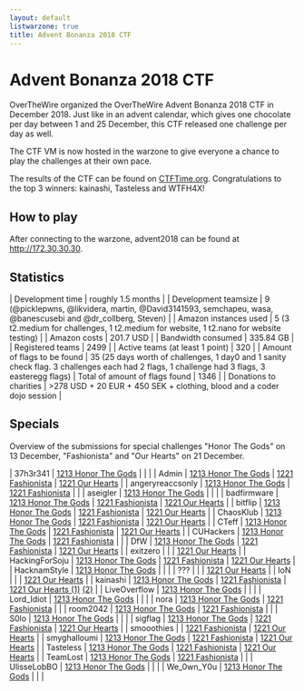 ```yaml
---
layout: default
listwarzone: true
title: Advent Bonanza 2018 CTF
---
```


Advent Bonanza 2018 CTF
=======================

OverTheWire organized the OverTheWire Advent Bonanza 2018 CTF in December 2018.
Just like in an advent calendar, which gives one chocolate per day between 1 and 25 December,
this CTF released one challenge per day as well.

The CTF VM is now hosted in the warzone to give everyone a chance to play the challenges
at their own pace.

The results of the CTF can be found on [CTFTime.org].
Congratulations to the top 3 winners: kainashi, Tasteless and WTFH4X!

How to play
-----------

After connecting to the warzone, advent2018 can be found at <http://172.30.30.30>.

Statistics
----------

| Development time 					| roughly 1.5 months |
| Development teamsize 				| 9 (@picklepwns, @likvidera, martin, @David3141593, semchapeu, wasa, @banescusebi and @dr_collberg, Steven) |
| Amazon instances used 			| 5 (3 t2.medium for challenges, 1 t2.medium for website, 1 t2.nano for website testing) |
| Amazon costs						| 201.7 USD |
| Bandwidth consumed				| 335.84 GB |
| Registered teams					| 2499 |
| Active teams (at least 1 point) 	| 320 |
| Amount of flags to be found 		| 35 (25 days worth of challenges, 1 day0 and 1 sanity check flag. 3 challenges each had 2 flags, 1 challenge had 3 flags, 3 easteregg flags)
| Total of amount of flags found	| 1346 |
| Donations to charities			| >278 USD + 20 EUR + 450 SEK + clothing, blood and a coder dojo session |


Specials
--------

Overview of the submissions for special challenges "Honor The Gods" on 13 December, "Fashionista" and "Our Hearts" on 21 December.


| 37h3r341 | [1213 Honor The Gods](https://twitter.com/Born2bRiled/status/1075478431226347521) |  |  | 
| Admin | [1213 Honor The Gods](https://twitter.com/StevenVanAcker/status/1073186405193523200) | [1221 Fashionista](https://twitter.com/StevenVanAcker/status/1076106270732701696) | [1221 Our Hearts](https://twitter.com/StevenVanAcker/status/1076109121852792834) | 
| angeryreaccsonly | [1213 Honor The Gods](https://www.youtube.com/watch?time_continue=2&v=wkmko4Fm160) | [1221 Fashionista](https://twitter.com/NAKsecurity/status/1076385263021023233) |  | 
| aseigler | [1213 Honor The Gods](https://www.youtube.com/watch?v=OUoMdAzPGBc&feature=youtu.be) |  |  | 
| badfirmware | [1213 Honor The Gods](https://twitter.com/badfirmware/status/1074058239904501760) | [1221 Fashionista](https://twitter.com/badfirmware/status/1077208181871398912) | [1221 Our Hearts](https://twitter.com/badfirmware/status/1076556106871308289) | 
| bitflip | [1213 Honor The Gods](https://www.youtube.com/watch?v=KV6FaQELpww&feature=youtu.be) | [1221 Fashionista](https://twitter.com/BeetFlip/status/1077573530173214721) | [1221 Our Hearts](https://twitter.com/BeetFlip/status/1077575442670993410) | 
| ChaosKlub | [1213 Honor The Gods](https://twitter.com/xaviergregor/status/1075109110813728769) | [1221 Fashionista](https://twitter.com/xaviergregor/status/1076087196187279360) | [1221 Our Hearts](https://twitter.com/xaviergregor/status/1076093815272996866) | 
| CTeff | [1213 Honor The Gods](https://twitter.com/EFF/status/1075159822125850624) | [1221 Fashionista](https://twitter.com/yomnapple/status/1076342100088811520) | [1221 Our Hearts](https://twitter.com/yomnapple/status/1076342100088811520) | 
| CUHackers | [1213 Honor The Gods](https://twitter.com/sleepunderflow/status/1073375684494585856) | [1221 Fashionista](https://twitter.com/Aaron36577303/status/1078049565473992709) |  | 
| DfW | [1213 Honor The Gods](https://twitter.com/frbayart/status/1076495391447633921) | [1221 Fashionista](https://twitter.com/jihefff/status/1076509530492755969) | [1221 Our Hearts](https://twitter.com/frbayart/status/1076563503228641280) | 
| exitzero |  |  | [1221 Our Hearts](https://twitter.com/goal4nd/status/1076156639416340480) | 
| HackingForSoju | [1213 Honor The Gods](https://www.youtube.com/watch?v=4IpGcxd0Ty0) | [1221 Fashionista](https://twitter.com/avlidienbrunn/status/1076116490473099266) | [1221 Our Hearts](https://twitter.com/avlidienbrunn/status/1076116490473099266) | 
| HacknamStyle | [1213 Honor The Gods](https://twitter.com/Snicksie/status/1073311008083578880) |  |  | 
| ??? |  |  | [1221 Our Hearts](https://twitter.com/jaythompson214/status/1076202878216404993) | 
| IoN |  |  | [1221 Our Hearts](https://twitter.com/jwnovak/status/1077224297553412098) | 
| kainashi | [1213 Honor The Gods](https://www.youtube.com/watch?v=p0DwUps-uB8) | [1221 Fashionista](https://twitter.com/Quintenperquin/status/1076472735809916929) | [1221 Our Hearts (1)](https://twitter.com/Quintenperquin/status/1076092094777835522) [(2)](https://twitter.com/rchpmv/status/1076200663204294656) | 
| LiveOverflow | [1213 Honor The Gods](https://twitter.com/LiveOverflow/status/1073325592848818177) |  |  | 
| Lord_Idiot | [1213 Honor The Gods](https://twitter.com/LordyBaka/status/1074556660721496065) |  |  | 
| nora | [1213 Honor The Gods](https://www.youtube.com/watch?v=c9tPslEeHJs) | [1221 Fashionista](https://twitter.com/Imperiopolis/status/1076749450784104449) |  | 
| room2042 | [1213 Honor The Gods](https://www.youtube.com/watch?time_continue=1&v=_rYIU82vd9Y) | [1221 Fashionista](https://twitter.com/0n3m4ns4rmy/status/1077135974814150657) |  | 
| S0lo | [1213 Honor The Gods](https://twitter.com/Solo25529265/status/1074637202125152258) |  |  | 
| sigflag | [1213 Honor The Gods](https://www.youtube.com/watch?v=iqFIssUBZIo) | [1221 Fashionista](https://twitter.com/SIGFLAG_CTF/status/1076441541596598272) | [1221 Our Hearts](https://twitter.com/SIGFLAG_CTF/status/1076257774814851072) | 
| smooothies |  | [1221 Fashionista](https://twitter.com/emeliewidegren/status/1076110323860549632) | [1221 Our Hearts](https://twitter.com/emeliewidegren/status/1076091982060105728) | 
| smyghalloumi | [1213 Honor The Gods](https://www.youtube.com/watch?v=vBJQUO1ngYI) | [1221 Fashionista](https://twitter.com/August_Moebius/status/1076100527195332608) | [1221 Our Hearts](https://twitter.com/August_Moebius/status/1076088482362208256) | 
| Tasteless | [1213 Honor The Gods](https://twitter.com/foxTN/status/1074425675765948421) | [1221 Fashionista](https://twitter.com/TeamTasteless/status/1077304328761892864) | [1221 Our Hearts](https://twitter.com/TeamTasteless/status/1077496232224964609) | 
| TeamLost | [1213 Honor The Gods](https://twitter.com/LostBoy62798263/status/1074185661362491393) | [1221 Fashionista](https://twitter.com/LostBoy62798263/status/1076880548776169477) |  | 
| UlisseLobBO | [1213 Honor The Gods](https://twitter.com/LabUlisse/status/1073923198645886976) |  |  | 
| We_0wn_Y0u | [1213 Honor The Gods](https://www.youtube.com/watch?v=nBPYHFAdxug) |  |  | 


[CTFTime.org]: https://ctftime.org/event/721
